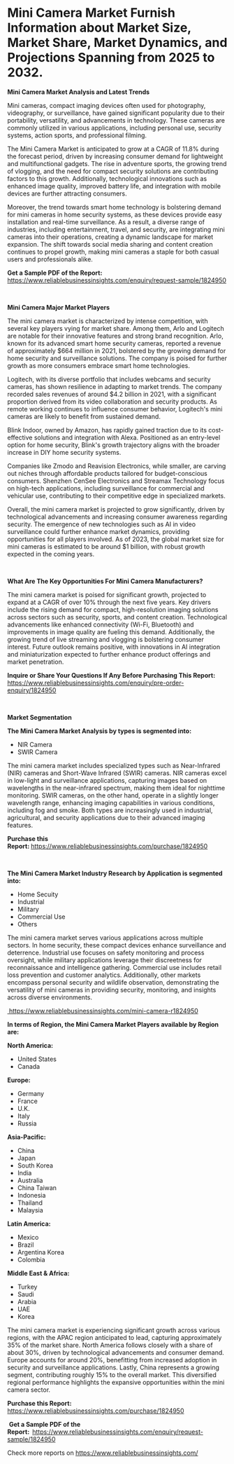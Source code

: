 <p><h1>Mini Camera Market Furnish Information about Market Size, Market Share, Market Dynamics, and Projections Spanning from 2025 to 2032.</h1></p><p><strong>Mini Camera Market Analysis and Latest Trends</strong></p>
<p><p>Mini cameras, compact imaging devices often used for photography, videography, or surveillance, have gained significant popularity due to their portability, versatility, and advancements in technology. These cameras are commonly utilized in various applications, including personal use, security systems, action sports, and professional filming. </p><p>The Mini Camera Market is anticipated to grow at a CAGR of 11.8% during the forecast period, driven by increasing consumer demand for lightweight and multifunctional gadgets. The rise in adventure sports, the growing trend of vlogging, and the need for compact security solutions are contributing factors to this growth. Additionally, technological innovations such as enhanced image quality, improved battery life, and integration with mobile devices are further attracting consumers. </p><p>Moreover, the trend towards smart home technology is bolstering demand for mini cameras in home security systems, as these devices provide easy installation and real-time surveillance. As a result, a diverse range of industries, including entertainment, travel, and security, are integrating mini cameras into their operations, creating a dynamic landscape for market expansion. The shift towards social media sharing and content creation continues to propel growth, making mini cameras a staple for both casual users and professionals alike.</p></p>
<p><strong>Get a Sample PDF of the Report:&nbsp;</strong> <a href="https://www.reliablebusinessinsights.com/enquiry/request-sample/1824950?utm_campaign=3366&utm_medium=2&utm_source=Github&utm_content=ia&utm_term=06042025&utm_id=mini-camera">https://www.reliablebusinessinsights.com/enquiry/request-sample/1824950</a></p>
<p>&nbsp;</p>
<p><strong>Mini Camera Major Market Players</strong></p>
<p><p>The mini camera market is characterized by intense competition, with several key players vying for market share. Among them, Arlo and Logitech are notable for their innovative features and strong brand recognition. Arlo, known for its advanced smart home security cameras, reported a revenue of approximately $664 million in 2021, bolstered by the growing demand for home security and surveillance solutions. The company is poised for further growth as more consumers embrace smart home technologies.</p><p>Logitech, with its diverse portfolio that includes webcams and security cameras, has shown resilience in adapting to market trends. The company recorded sales revenues of around $4.2 billion in 2021, with a significant proportion derived from its video collaboration and security products. As remote working continues to influence consumer behavior, Logitech's mini cameras are likely to benefit from sustained demand.</p><p>Blink Indoor, owned by Amazon, has rapidly gained traction due to its cost-effective solutions and integration with Alexa. Positioned as an entry-level option for home security, Blink's growth trajectory aligns with the broader increase in DIY home security systems.</p><p>Companies like Zmodo and Reavision Electronics, while smaller, are carving out niches through affordable products tailored for budget-conscious consumers. Shenzhen CenSee Electronics and Streamax Technology focus on high-tech applications, including surveillance for commercial and vehicular use, contributing to their competitive edge in specialized markets.</p><p>Overall, the mini camera market is projected to grow significantly, driven by technological advancements and increasing consumer awareness regarding security. The emergence of new technologies such as AI in video surveillance could further enhance market dynamics, providing opportunities for all players involved. As of 2023, the global market size for mini cameras is estimated to be around $1 billion, with robust growth expected in the coming years.</p></p>
<p>&nbsp;</p>
<p><strong>What Are The Key Opportunities For Mini Camera Manufacturers?</strong></p>
<p><p>The mini camera market is poised for significant growth, projected to expand at a CAGR of over 10% through the next five years. Key drivers include the rising demand for compact, high-resolution imaging solutions across sectors such as security, sports, and content creation. Technological advancements like enhanced connectivity (Wi-Fi, Bluetooth) and improvements in image quality are fueling this demand. Additionally, the growing trend of live streaming and vlogging is bolstering consumer interest. Future outlook remains positive, with innovations in AI integration and miniaturization expected to further enhance product offerings and market penetration.</p></p>
<p><strong>Inquire or Share Your Questions If Any Before Purchasing This Report:</strong> <a href="https://www.reliablebusinessinsights.com/enquiry/pre-order-enquiry/1824950?utm_campaign=3366&utm_medium=2&utm_source=Github&utm_content=ia&utm_term=06042025&utm_id=mini-camera">https://www.reliablebusinessinsights.com/enquiry/pre-order-enquiry/1824950</a></p>
<p>&nbsp;</p>
<p><strong>Market Segmentation</strong></p>
<p><strong>The Mini Camera Market Analysis by types is segmented into:</strong></p>
<p><ul><li>NIR Camera</li><li>SWIR Camera</li></ul></p>
<p><p>The mini camera market includes specialized types such as Near-Infrared (NIR) cameras and Short-Wave Infrared (SWIR) cameras. NIR cameras excel in low-light and surveillance applications, capturing images based on wavelengths in the near-infrared spectrum, making them ideal for nighttime monitoring. SWIR cameras, on the other hand, operate in a slightly longer wavelength range, enhancing imaging capabilities in various conditions, including fog and smoke. Both types are increasingly used in industrial, agricultural, and security applications due to their advanced imaging features.</p></p>
<p><strong>Purchase this Report:&nbsp;</strong><a href="https://www.reliablebusinessinsights.com/purchase/1824950?utm_campaign=3366&utm_medium=2&utm_source=Github&utm_content=ia&utm_term=06042025&utm_id=mini-camera">https://www.reliablebusinessinsights.com/purchase/1824950</a></p>
<p>&nbsp;</p>
<p><strong>The Mini Camera Market Industry Research by Application is segmented into:</strong></p>
<p><ul><li>Home Secuity</li><li>Industrial</li><li>Military</li><li>Commercial Use</li><li>Others</li></ul></p>
<p><p>The mini camera market serves various applications across multiple sectors. In home security, these compact devices enhance surveillance and deterrence. Industrial use focuses on safety monitoring and process oversight, while military applications leverage their discreetness for reconnaissance and intelligence gathering. Commercial use includes retail loss prevention and customer analytics. Additionally, other markets encompass personal security and wildlife observation, demonstrating the versatility of mini cameras in providing security, monitoring, and insights across diverse environments.</p></p>
<p><a href="https://www.reliablebusinessinsights.com/mini-camera-r1824950?utm_campaign=3366&utm_medium=2&utm_source=Github&utm_content=ia&utm_term=06042025&utm_id=mini-camera">&nbsp;https://www.reliablebusinessinsights.com/mini-camera-r1824950</a></p>
<p><strong>In terms of Region, the Mini Camera Market Players available by Region are:</strong></p>
<p>
    <p> <strong> North America: </strong>
        <ul>
            <li>United States</li>
            <li>Canada</li>
        </ul>
        </p> 
    <p> <strong> Europe: </strong>
        <ul>
            <li>Germany</li>
            <li>France</li>
            <li>U.K.</li>
            <li>Italy</li>
            <li>Russia</li>
        </ul>
        </p> 
    <p> <strong> Asia-Pacific: </strong>
        <ul>
            <li>China</li>
            <li>Japan</li>
            <li>South Korea</li>
            <li>India</li>
            <li>Australia</li>
            <li>China Taiwan</li>
            <li>Indonesia</li>
            <li>Thailand</li>
            <li>Malaysia</li>
        </ul>
        </p> 
    <p> <strong> Latin America: </strong>
        <ul>
            <li>Mexico</li>
            <li>Brazil</li>
            <li>Argentina Korea</li>
            <li>Colombia</li>
        </ul>
        </p> 
    <p> <strong> Middle East & Africa: </strong>
        <ul>
            <li>Turkey</li>
            <li>Saudi</li>
            <li>Arabia</li>
            <li>UAE</li>
            <li>Korea</li>
        </ul>
    </p>
    </p>
<p><p>The mini camera market is experiencing significant growth across various regions, with the APAC region anticipated to lead, capturing approximately 35% of the market share. North America follows closely with a share of about 30%, driven by technological advancements and consumer demand. Europe accounts for around 20%, benefitting from increased adoption in security and surveillance applications. Lastly, China represents a growing segment, contributing roughly 15% to the overall market. This diversified regional performance highlights the expansive opportunities within the mini camera sector.</p></p>
<p><strong>Purchase this Report: </strong><a href="https://www.reliablebusinessinsights.com/purchase/1824950?utm_campaign=3366&utm_medium=2&utm_source=Github&utm_content=ia&utm_term=06042025&utm_id=mini-camera">https://www.reliablebusinessinsights.com/purchase/1824950</a></p>
<p>&nbsp;<strong>Get a Sample PDF of the Report:&nbsp;&nbsp;</strong><a href="https://www.reliablebusinessinsights.com/enquiry/request-sample/1824950?utm_campaign=3366&utm_medium=2&utm_source=Github&utm_content=ia&utm_term=06042025&utm_id=mini-camera">https://www.reliablebusinessinsights.com/enquiry/request-sample/1824950</a></p>
<p><strong></strong></p>
<p>Check more reports on <a href="https://www.reliablebusinessinsights.com/?utm_campaign=3366&utm_medium=2&utm_source=Github&utm_content=ia&utm_term=06042025&utm_id=mini-camera">https://www.reliablebusinessinsights.com/</a></p>